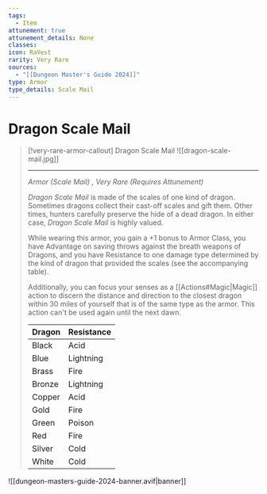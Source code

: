 ```yaml
---
tags:
  - Item
attunement: true
attunement_details: None
classes: 
icon: RaVest
rarity: Very Rare
sources:
  - "[[Dungeon Master's Guide 2024]]"
type: Armor
type_details: Scale Mail
---
```

# Dragon Scale Mail
>[!very-rare-armor-callout] Dragon Scale Mail
>![[dragon-scale-mail.jpg]]
>
>- - -
>_Armor (Scale Mail) , Very Rare (Requires Attunement)_
>
>_Dragon Scale Mail_ is made of the scales of one kind of dragon. Sometimes dragons collect their cast-off scales and gift them. Other times, hunters carefully preserve the hide of a dead dragon. In either case, _Dragon Scale Mail_ is highly valued.
>
>While wearing this armor, you gain a +1 bonus to Armor Class, you have Advantage on saving throws against the breath weapons of Dragons, and you have Resistance to one damage type determined by the kind of dragon that provided the scales (see the accompanying table).
>
>Additionally, you can focus your senses as a [[Actions#Magic\|Magic]] action to discern the distance and direction to the closest dragon within 30 miles of yourself that is of the same type as the armor. This action can't be used again until the next dawn.
>
>|Dragon|Resistance|
>|---|---|
>|Black|Acid|
>|Blue|Lightning|
>|Brass|Fire|
>|Bronze|Lightning|
>|Copper|Acid|
>|Gold|Fire|
>|Green|Poison|
>|Red|Fire|
>|Silver|Cold|
>|White|Cold|
>


![[dungeon-masters-guide-2024-banner.avif|banner]]